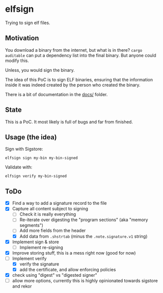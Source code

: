 # elfsign

Trying to sign elf files.

## Motivation

You download a binary from the internet, but what is in there? `cargo auditable` can put a dependency list into the
final binary. But anyone could modify this.

Unless, you would sign the binary.

The idea of this PoC is to sign ELF binaries, ensuring that the information inside it was indeed created by the person
who created the binary.

There is a bit of documentation in the [docs/](docs/) folder.

## State

This is a PoC. It most likely is full of bugs and far from finished.

## Usage (the idea)

Sign with Sigstore:

```shell
elfsign sign my-bin my-bin-signed
```

Validate with:

```shell
elfsign verify my-bin-signed
```

## ToDo

* [x] Find a way to add a signature record to the file
* [x] Capture all content subject to signing
  * [ ] Check it is really everything
  * [ ] Re-iterate over digesting the "program sections" (aka "memory segments")
  * [ ] Add more fields from the header
  * [x] Add data from `.shstrtab` (minus the `.note.signature.v1` string)
* [x] Implement sign & store
  * [ ] Implement re-signing 
* [x] Improve storing stuff, this is a mess right now (good for now)
* [ ] Implement verify
  * [x] verify the signature
  * [x] add the certificate, and allow enforcing policies 
* [x] check using "digest" vs "digested signer"
* [ ] allow more options, currently this is highly opinionated towards sigstore and rekor